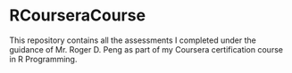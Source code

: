# RCourseraCourse
This repository contains all the assessments I completed under the guidance of Mr. Roger D. Peng as part of my Coursera certification course in R Programming.
